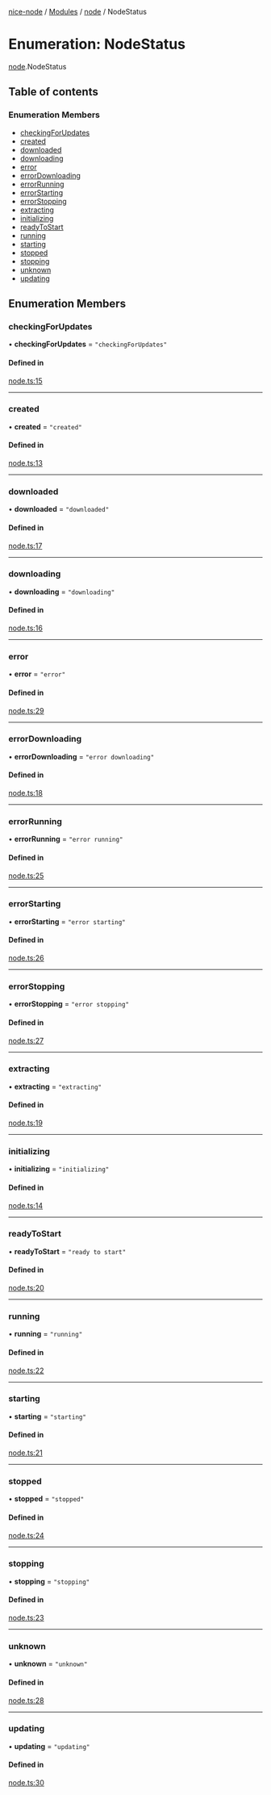 [nice-node](../README.md) / [Modules](../modules.md) / [node](../modules/node.md) / NodeStatus

# Enumeration: NodeStatus

[node](../modules/node.md).NodeStatus

## Table of contents

### Enumeration Members

- [checkingForUpdates](node.NodeStatus.md#checkingforupdates)
- [created](node.NodeStatus.md#created)
- [downloaded](node.NodeStatus.md#downloaded)
- [downloading](node.NodeStatus.md#downloading)
- [error](node.NodeStatus.md#error)
- [errorDownloading](node.NodeStatus.md#errordownloading)
- [errorRunning](node.NodeStatus.md#errorrunning)
- [errorStarting](node.NodeStatus.md#errorstarting)
- [errorStopping](node.NodeStatus.md#errorstopping)
- [extracting](node.NodeStatus.md#extracting)
- [initializing](node.NodeStatus.md#initializing)
- [readyToStart](node.NodeStatus.md#readytostart)
- [running](node.NodeStatus.md#running)
- [starting](node.NodeStatus.md#starting)
- [stopped](node.NodeStatus.md#stopped)
- [stopping](node.NodeStatus.md#stopping)
- [unknown](node.NodeStatus.md#unknown)
- [updating](node.NodeStatus.md#updating)

## Enumeration Members

### checkingForUpdates

• **checkingForUpdates** = ``"checkingForUpdates"``

#### Defined in

[node.ts:15](https://github.com/jgresham/nice-node/blob/2e05c26b/src/common/node.ts#L15)

___

### created

• **created** = ``"created"``

#### Defined in

[node.ts:13](https://github.com/jgresham/nice-node/blob/2e05c26b/src/common/node.ts#L13)

___

### downloaded

• **downloaded** = ``"downloaded"``

#### Defined in

[node.ts:17](https://github.com/jgresham/nice-node/blob/2e05c26b/src/common/node.ts#L17)

___

### downloading

• **downloading** = ``"downloading"``

#### Defined in

[node.ts:16](https://github.com/jgresham/nice-node/blob/2e05c26b/src/common/node.ts#L16)

___

### error

• **error** = ``"error"``

#### Defined in

[node.ts:29](https://github.com/jgresham/nice-node/blob/2e05c26b/src/common/node.ts#L29)

___

### errorDownloading

• **errorDownloading** = ``"error downloading"``

#### Defined in

[node.ts:18](https://github.com/jgresham/nice-node/blob/2e05c26b/src/common/node.ts#L18)

___

### errorRunning

• **errorRunning** = ``"error running"``

#### Defined in

[node.ts:25](https://github.com/jgresham/nice-node/blob/2e05c26b/src/common/node.ts#L25)

___

### errorStarting

• **errorStarting** = ``"error starting"``

#### Defined in

[node.ts:26](https://github.com/jgresham/nice-node/blob/2e05c26b/src/common/node.ts#L26)

___

### errorStopping

• **errorStopping** = ``"error stopping"``

#### Defined in

[node.ts:27](https://github.com/jgresham/nice-node/blob/2e05c26b/src/common/node.ts#L27)

___

### extracting

• **extracting** = ``"extracting"``

#### Defined in

[node.ts:19](https://github.com/jgresham/nice-node/blob/2e05c26b/src/common/node.ts#L19)

___

### initializing

• **initializing** = ``"initializing"``

#### Defined in

[node.ts:14](https://github.com/jgresham/nice-node/blob/2e05c26b/src/common/node.ts#L14)

___

### readyToStart

• **readyToStart** = ``"ready to start"``

#### Defined in

[node.ts:20](https://github.com/jgresham/nice-node/blob/2e05c26b/src/common/node.ts#L20)

___

### running

• **running** = ``"running"``

#### Defined in

[node.ts:22](https://github.com/jgresham/nice-node/blob/2e05c26b/src/common/node.ts#L22)

___

### starting

• **starting** = ``"starting"``

#### Defined in

[node.ts:21](https://github.com/jgresham/nice-node/blob/2e05c26b/src/common/node.ts#L21)

___

### stopped

• **stopped** = ``"stopped"``

#### Defined in

[node.ts:24](https://github.com/jgresham/nice-node/blob/2e05c26b/src/common/node.ts#L24)

___

### stopping

• **stopping** = ``"stopping"``

#### Defined in

[node.ts:23](https://github.com/jgresham/nice-node/blob/2e05c26b/src/common/node.ts#L23)

___

### unknown

• **unknown** = ``"unknown"``

#### Defined in

[node.ts:28](https://github.com/jgresham/nice-node/blob/2e05c26b/src/common/node.ts#L28)

___

### updating

• **updating** = ``"updating"``

#### Defined in

[node.ts:30](https://github.com/jgresham/nice-node/blob/2e05c26b/src/common/node.ts#L30)
